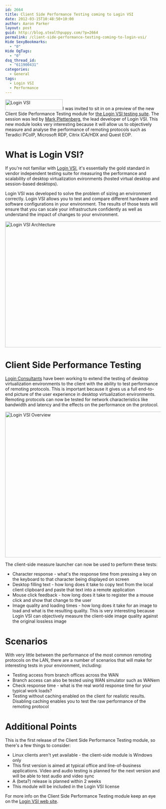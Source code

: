 ```yaml
---
id: 2664
title: Client Side Performance Testing coming to Login VSI
date: 2012-03-15T10:48:50+10:00
author: Aaron Parker
layout: post
guid: http://blog.stealthpuppy.com/?p=2664
permalink: /client-side-performance-testing-coming-to-login-vsi/
Hide SexyBookmarks:
  - "0"
Hide OgTags:
  - "0"
dsq_thread_id:
  - "611900431"
categories:
  - General
tags:
  - Login VSI
  - Performance
---
```

<img class="alignleft size-full wp-image-2665" title="Login VSI" src="http://stealthpuppy.com/wp-content/uploads/2012/03/loginvsiheader.png" alt="Login VSI" width="186" height="35" srcset="https://stealthpuppy.com/wp-content/uploads/2012/03/loginvsiheader.png 186w, https://stealthpuppy.com/wp-content/uploads/2012/03/loginvsiheader-150x28.png 150w" sizes="(max-width: 186px) 100vw, 186px" />I was invited to sit in on a preview of the new Client Side Performance Testing module for [the Login VSI testing suite](http://www.loginvsi.com/en/product-overview). The session was led by [Mark Plettenberg](https://twitter.com/#!/markplettenberg), the lead developer of Login VSI. This new module looks very interesting because it will allow us to objectively measure and analyse the performance of remoting protocols such as Teradici PCoIP, Microsoft RDP, Citrix ICA/HDX and Quest EOP.

# What is Login VSI?

If you're not familiar with [Login VSI](http://www.loginvsi.com/en/product-overview), it's essentially the gold standard in vendor independent testing suite for measuring the performance and scalability of desktop virtualization evironments (hosted virtual desktop and session-based desktops).

Login VSI was developed to solve the problem of sizing an environment correctly. Login VSI allows you to test and compare different hardware and software configurations in your environment. The results of those tests will ensure that you can scale your infrastructure confidently as well as understand the impact of changes to your environment.

<img class="alignleft size-full wp-image-2666" title="Login VSI Archtecture" src="http://stealthpuppy.com/wp-content/uploads/2012/03/LoginVSIArchtecture.png" alt="Login VSI Archtecture" width="660" height="408" srcset="https://stealthpuppy.com/wp-content/uploads/2012/03/LoginVSIArchtecture.png 660w, https://stealthpuppy.com/wp-content/uploads/2012/03/LoginVSIArchtecture-150x92.png 150w, https://stealthpuppy.com/wp-content/uploads/2012/03/LoginVSIArchtecture-300x185.png 300w" sizes="(max-width: 660px) 100vw, 660px" /> 

# Client Side Performance Testing

[Login Consultants](http://loginconsultants.com/) have been working to extend the testing of desktop virtualization environments to the client with the ability to test performance of remoting protocols. This is important because it gives us a full end-to-end picture of the user experience in desktop virtualization environments. Remoting protocols can now be tested for network characteristics like bandwidth and latency and the effects on the performance on the protocol.

<img class="alignleft size-full wp-image-2667" title="Login VSI Overview" src="http://stealthpuppy.com/wp-content/uploads/2012/03/LoginVSIClideOverview.png" alt="Login VSI Overview" width="660" height="472" srcset="https://stealthpuppy.com/wp-content/uploads/2012/03/LoginVSIClideOverview.png 660w, https://stealthpuppy.com/wp-content/uploads/2012/03/LoginVSIClideOverview-150x107.png 150w, https://stealthpuppy.com/wp-content/uploads/2012/03/LoginVSIClideOverview-300x214.png 300w" sizes="(max-width: 660px) 100vw, 660px" /> 

The client-side measure launcher can now be used to perform these tests:

  * Character response - what's the response time from pressing a key on the keyboard to that character being displayed on screen
  * Desktop filling text - how long does it take to copy text from the local client clipboard and paste that text into a remote application
  * Mouse click feedback - how long does it take to register the a mouse click and show that change to the user
  * Image quality and loading times - how long does it take for an image to load and what is the resulting quality. This is very interesting because Login VSI can objectively measure the client-side image quality against the original lossless image

# Scenarios

With very little between the performance of the most common remoting protocols on the LAN, there are a number of scenarios that will make for interesting tests in your environment, including:

  * Testing access from branch offices across the WAN
  * Branch access can also be tested using WAN simulator such as WANem
  * Check response time - what is the real world response time for your typical work loads?
  * Testing without caching enabled on the client for realistic results. Disabling caching enables you to test the raw performance of the remoting protocol

# Additional Points

This is the first release of the Client Side Performance Testing module, so there's a few things to consider:

  * Linux clients aren't yet available - the client-side module is Windows only
  * This first version is aimed at typical office and line-of-business applications. Video and audio testing is planned for the next version and will be able to test audio and video sync
  * A (beta?) release is planned within 2 weeks
  * This module will be included in the Login VSI license

For more info on the Client Side Performance Testing module keep an eye on the [Login VSI web site](http://www.loginvsi.com/).